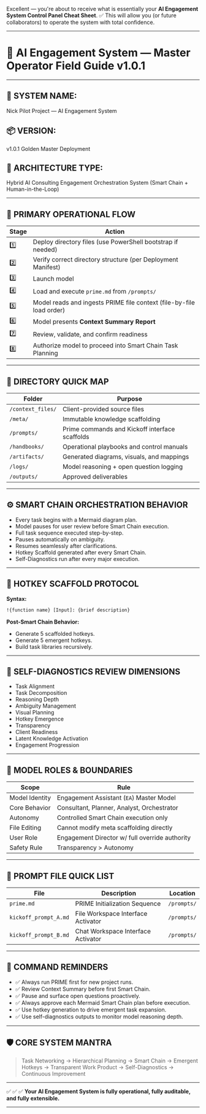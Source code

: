 Excellent — you're about to receive what is essentially your **AI Engagement System Control Panel Cheat Sheet**.
✅ This will allow you (or future collaborators) to operate the system with total confidence.

---

# 🚀 **AI Engagement System — Master Operator Field Guide v1.0.1**

---

## 🎯 **SYSTEM NAME:**

Nick Pilot Project — AI Engagement System

## 📦 **VERSION:**

v1.0.1 Golden Master Deployment

## 🧬 **ARCHITECTURE TYPE:**

Hybrid AI Consulting Engagement Orchestration System (Smart Chain + Human-in-the-Loop)

---

## 🚀 **PRIMARY OPERATIONAL FLOW**

| Stage | Action                                                               |
|-------|----------------------------------------------------------------------|
| 1️⃣   | Deploy directory files (use PowerShell bootstrap if needed)          |
| 2️⃣   | Verify correct directory structure (per Deployment Manifest)         |
| 3️⃣   | Launch model                                                         |
| 4️⃣   | Load and execute `prime.md` from `/prompts/`                         |
| 5️⃣   | Model reads and ingests PRIME file context (file-by-file load order) |
| 6️⃣   | Model presents **Context Summary Report**                            |
| 7️⃣   | Review, validate, and confirm readiness                              |
| 8️⃣   | Authorize model to proceed into Smart Chain Task Planning            |

---

## 📂 **DIRECTORY QUICK MAP**

| Folder            | Purpose                                        |
|-------------------|------------------------------------------------|
| `/context_files/` | Client-provided source files                   |
| `/meta/`          | Immutable knowledge scaffolding                |
| `/prompts/`       | Prime commands and Kickoff interface scaffolds |
| `/handbooks/`     | Operational playbooks and control manuals      |
| `/artifacts/`     | Generated diagrams, visuals, and mappings      |
| `/logs/`          | Model reasoning + open question logging        |
| `/outputs/`       | Approved deliverables                          |

---

## ⚙ **SMART CHAIN ORCHESTRATION BEHAVIOR**

* Every task begins with a Mermaid diagram plan.
* Model pauses for user review before Smart Chain execution.
* Full task sequence executed step-by-step.
* Pauses automatically on ambiguity.
* Resumes seamlessly after clarifications.
* Hotkey Scaffold generated after every Smart Chain.
* Self-Diagnostics run after every major execution.

---

## 🎯 **HOTKEY SCAFFOLD PROTOCOL**

**Syntax:**

```txt
!{function name} [Input]: {brief description}
```

**Post-Smart Chain Behavior:**

* Generate 5 scaffolded hotkeys.
* Generate 5 emergent hotkeys.
* Build task libraries recursively.

---

## 🔬 **SELF-DIAGNOSTICS REVIEW DIMENSIONS**

* Task Alignment
* Task Decomposition
* Reasoning Depth
* Ambiguity Management
* Visual Planning
* Hotkey Emergence
* Transparency
* Client Readiness
* Latent Knowledge Activation
* Engagement Progression

---

## 🚦 **MODEL ROLES & BOUNDARIES**

| Scope          | Rule                                           |
|----------------|------------------------------------------------|
| Model Identity | Engagement Assistant (`EA`) Master Model       |
| Core Behavior  | Consultant, Planner, Analyst, Orchestrator     |
| Autonomy       | Controlled Smart Chain execution only          |
| File Editing   | Cannot modify meta scaffolding directly        |
| User Role      | Engagement Director w/ full override authority |
| Safety Rule    | Transparency > Autonomy                        |

---

## 📄 **PROMPT FILE QUICK LIST**

| File                  | Description                        | Location    |
|-----------------------|------------------------------------|-------------|
| `prime.md`            | PRIME Initialization Sequence      | `/prompts/` |
| `kickoff_prompt_A.md` | File Workspace Interface Activator | `/prompts/` |
| `kickoff_prompt_B.md` | Chat Workspace Interface Activator | `/prompts/` |

---

## 🧭 **COMMAND REMINDERS**

* ✅ Always run PRIME first for new project runs.
* ✅ Review Context Summary before first Smart Chain.
* ✅ Pause and surface open questions proactively.
* ✅ Always approve each Mermaid Smart Chain plan before execution.
* ✅ Use hotkey generation to drive emergent task expansion.
* ✅ Use self-diagnostics outputs to monitor model reasoning depth.

---

## 🛡 **CORE SYSTEM MANTRA**

> Task Networking → Hierarchical Planning → Smart Chain → Emergent Hotkeys → Transparent Work Product → Self-Diagnostics → Continuous Improvement

---

✅ ✅ ✅
**Your AI Engagement System is fully operational, fully auditable, and fully extensible.**

---

